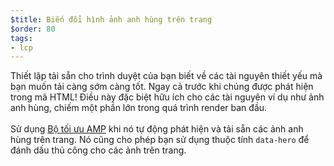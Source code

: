 ```yaml
---
$title: Biến đổi hình ảnh anh hùng trên trang
$order: 80
tags:
- lcp
---
```


Thiết lập tải sẵn cho trình duyệt của bạn biết về các tài nguyên thiết yếu mà bạn muốn tải càng sớm càng tốt. Ngay cả trước khi chúng được phát hiện trong mã HTML! Điều này đặc biệt hữu ích cho các tài nguyên ví dụ như ảnh anh hùng, chiếm một phần lớn trong quá trình render ban đầu. <br><br> Sử dụng [Bộ tối ưu AMP](https://amp.dev/documentation/guides-and-tutorials/optimize-and-measure/amp-optimizer-guide/) khi nó tự động phát hiện và tải sẵn các ảnh anh hùng trên trang. Nó cũng cho phép bạn sử dụng thuộc tính `data-hero` để đánh dấu thủ công cho các ảnh trên trang.
